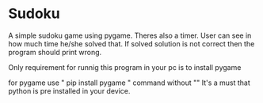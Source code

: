 # Sudoku

A simple sudoku game using pygame. Theres also a timer. User can see in how much time he/she solved that. 
If solved solution is not correct then the program should print wrong.

Only requirement for runnig this program in your pc is to install pygame

for pygame use " pip install pygame " command without ""
It's a must that python is pre installed in your device.

